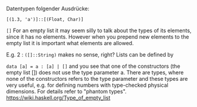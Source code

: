 Datentypen folgender Ausdrücke:

`[(1.3, 'a')]::[(Float, Char)]`

`[]`
For an empty list it may seem silly to talk about the types of its elements, since it has no elements. However when you prepend new elements to the empty list it is important what elements are allowed.

E.g. 2 : `([]::String)` makes no sense, right?
Lists can be defined by

`data [a] = a : [a] | []`
and you see that one of the constructors (the empty list []) does not use the type parameter a.
There are types, where none of the constructors refers to the type parameter and these types are very useful, e.g. for defining numbers with type-checked physical dimensions. For details refer to "phantom types".
https://wiki.haskell.org/Type_of_empty_list
